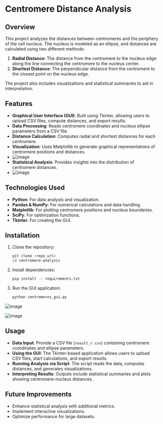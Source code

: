# Centromere Distance Analysis

## Overview

This project analyzes the distances between centromeres and the periphery of the cell nucleus. The nucleus is modeled as an ellipse, and distances are calculated using two different methods:

1. **Radial Distance**: The distance from the centromere to the nucleus edge along the line connecting the centromere to the nucleus center.
2. **Shortest Distance**: The perpendicular distance from the centromere to the closest point on the nucleus edge.

The project also includes visualizations and statistical summaries to aid in interpretation.

## Features

- **Graphical User Interface (GUI)**: Built using Tkinter, allowing users to upload CSV files, compute distances, and export results.
- **Data Processing**: Reads centromere coordinates and nucleus ellipse parameters from a CSV file.
- **Distance Calculation**: Computes radial and shortest distances for each centromere.
- **Visualization**: Uses Matplotlib to generate graphical representations of centromere positions and distances.
- ![image](https://github.com/user-attachments/assets/8393e3c4-ab23-48ea-a747-85533c9b9782)
- **Statistical Analysis**: Provides insights into the distribution of centromere distances.
- ![image](https://github.com/user-attachments/assets/9e300955-fda7-47aa-8663-429e6ab88c20)


## Technologies Used

- **Python**: For data analysis and visualization.
- **Pandas & NumPy**: For numerical calculations and data handling.
- **Matplotlib**: For plotting centromere positions and nucleus boundaries.
- **SciPy**: For optimization functions.
- **Tkinter**: For creating the GUI.

## Installation

1. Clone the repository:
   ```sh
   git clone <repo_url>
   cd centromere-analysis
   ```
2. Install dependencies:
   ```sh
   pip install -r requirements.txt
   ```
3. Run the GUI application:
   ```sh
   python centromeres_gui.py
   ```
![image](https://github.com/user-attachments/assets/196ffe08-b998-428e-94b3-e70a21791e0f)

![image](https://github.com/user-attachments/assets/f5426eef-e20e-4e43-9834-b73189997fad)


## Usage

- **Data Input**: Provide a CSV file (`result_r.csv`) containing centromere coordinates and ellipse parameters.
- **Using the GUI**: The Tkinter-based application allows users to upload CSV files, start calculations, and export results.
- **Running Analysis via Script**: The script reads the data, computes distances, and generates visualizations.
- **Interpreting Results**: Outputs include statistical summaries and plots showing centromere-nucleus distances.

## Future Improvements

- Enhance statistical analysis with additional metrics.
- Implement interactive visualizations.
- Optimize performance for large datasets.

##

